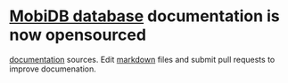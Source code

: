 # [MobiDB database](http://mobidb.mobi) documentation is now opensourced
[documentation](http://docs.mobidb.mobi) sources.
Edit [markdown](https://github.com/adam-p/markdown-here/wiki/Markdown-Cheatsheet) files and submit pull requests to improve documenation.
